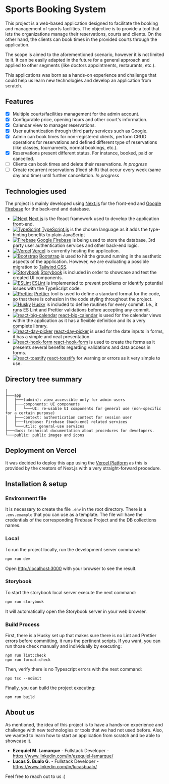 # Sports Booking System

This project is a web-based application designed to facilitate the booking and management of sports facilities. The objective is to provide a tool that lets the organizations manage their reservations, courts and clients. On the other hand, the clients can book times in the provided courts through the application.

The scope is aimed to the aforementioned scenario, however it is not limited to it. It can be easily adapted in the future for a general approach and applied to other segments (like doctors appointments, restaurants, etc.).

This applications was born as a hands-on experience and challenge that could help us learn new technologies and develop an application from scratch.

## Features

- [x] Multiple courts/facilities management for the admin account.
- [x] Configurable price, opening hours and other court's information.
- [x] Calendar view to manager reservations.
- [x] User authentication through third party services such as Google.
- [x] Admin can book times for non-registered clients, perform CRUD operations for reservations and defined different type of reservations (like classes, tournaments, normal bookings, etc.).
- [x] Reservations present different status. For instance, booked, paid or cancelled.
- [ ] Clients can book times and delete their reservations. _In progress_
- [ ] Create recurrent reservations (fixed shift) that occur every week (same day and time) until further cancellation. _In progress_

## Technologies used

The project is mainly developed using [Next.js][Next-url] for the front-end and [Google Firebase](https://firebase.google.com/) for the back-end and database.

- [![Next][Next-logo]][Next-url] [Next.js][Next-url] is the React framework used to develop the application front-end.
- [![TypeScript][TypeScript-logo]][TypeScript-url] [TypeScript.js][TypeScript-url] is the chosen language as it adds the type-hinting benefits to plain JavaScript
- [![Firebase][Firebase-logo]][Firebase-url] [Google Firebase][Firebase-url] is being used to store the database, 3rd party user authentication services and other back-end logic.
- [![Vercel][Vercel-logo]][Vercel-url] [Vercel][Vercel-url] is currently hosting the application.
- [![Bootstrap][Bootstrap-logo]][Bootstrap-url] [Bootstrap][Bootstrap-url] is used to hit the ground running in the aesthetic aspects of the application. However, we are evaluating a possible migration to [Tailwind CSS](https://tailwindcss.com/).
- [![Storybook][Storybook-logo]][Storybook-url] [Storybook][Storybook-url] is included in order to showcase and test the created UI components.
- [![ESLint][ESLint-logo]][ESLint-url] [ESLint][ESLint-url] is implemented to prevent problems or identify potential issues with the TypeScript code.
- [![Prettier][Prettier-logo]][Prettier-url] [Prettier][Prettier-url] tool is used to define a standard format for the code, so that there is cohesion in the code styling throughout the project.
- [![Husky][Husky-logo]][Husky-url] [Husky][Husky-url] is included to define routines for every commit. I.e., it runs ES Lint and Prettier validations before accepting any commit.
- [![react-big-calendar][react-big-calendar-logo]][react-big-calendar-url] [react-big-calendar][react-big-calendar-url] is used for the calendar views within the application as it has a flexible definition and its a very complete library.
- [![react-day-picker][react-day-picker-logo]][react-day-picker-url] [react-day-picker][react-day-picker-url] is used for the date inputs in forms, it has a simple and neat presentation.
- [![react-hook-form][react-hook-form-logo]][Husky-url] [react-hook-form][react-hook-form-url] is used to create the forms as it presents several benefits regarding validations and data access in forms.
- [![react-toastify][react-toastify-logo]][react-toastify-url] [react-toastify][react-toastify-url] for warning or errors as it very simple to use.

## Directory tree summary

```
│
├───app
│   ├───(admin): view accessible only for admin users
│   ├───components: UI components
│   │   └───UI: re-usable UI components for general use (non-specific for a certain purpose)
│   ├───context: authentication context for session user
│   ├───firebase: Firebase (back-end) related services
│   └───utils: general-use services
├───docs: technical documentation about procedures for developers.
└───public: public images and icons
```

## Deployment on Vercel

It was decided to deploy this app using the [Vercel Platform](https://vercel.com/new?utm_medium=default-template&filter=next.js&utm_source=create-next-app&utm_campaign=create-next-app-readme) as this is provided by the creators of Next.js with a very straight-forward procedure.

## Installation & setup

### Environment file

It is necessary to create the file `.env` in the root directory. There is a `.env.example` that you can use as a template. The file will have the credentials of the corresponding Firebase Project and the DB collections names.

### Local

To run the project locally, run the development server command:

```bash
npm run dev
```

Open [http://localhost:3000](http://localhost:3000) with your browser to see the result.

### Storybook

To start the storybook local server execute the next command:

```bash
npm run storybook
```

It will automatically open the Storybook server in your web browser.

### Build Process

First, there is a Husky set up that makes sure there is no Lint and Prettier errors before committing, it runs the pertinent scripts. If you want, you can run those check manually and individually by executing:

```shell
npm run lint:check
npm run format:check
```

Then, verify there is no Typescript errors with the next command:

```shell
npx tsc --noEmit
```

Finally, you can build the project executing:

```shell
npm run build
```

## About us

As mentioned, the idea of this project is to have a hands-on experience and challenge with new technologies or tools that we had not used before. Also, we wanted to learn how to start an application from scratch and be able to showcase it.

- **Ezequiel M. Lamarque** - Fullstack Developer - https://www.linkedin.com/in/ezequiel-lamarque/
- **Lucas S. Bualo G.** - Fullstack Developer - https://www.linkedin.com/in/lucasbualo/

Feel free to reach out to us :)

<!-- MARKDOWN LINKS & IMAGES -->
<!-- https://www.markdownguide.org/basic-syntax/#reference-style-links -->

[Next-logo]: https://img.shields.io/badge/Next.js-000000?style=for-the-badge&logo=nextdotjs&logoColor=white
[Next-url]: https://nextjs.org/
[Bootstrap-logo]: https://img.shields.io/badge/Bootstrap-000000?style=for-the-badge&logo=bootstrap&logoColor=white
[Bootstrap-url]: https://getbootstrap.com
[TypeScript-logo]: https://img.shields.io/badge/TypeScript-000000?style=for-the-badge&logo=typescript&logoColor=white
[TypeScript-url]: https://www.typescriptlang.org/
[Firebase-logo]: https://img.shields.io/badge/Firebase-000000?style=for-the-badge&logo=firebase&logoColor=white
[Firebase-url]: https://firebase.google.com/
[Vercel-logo]: https://img.shields.io/badge/Vercel-000000?style=for-the-badge&logo=vercel&logoColor=white
[Vercel-url]: https://vercel.com/
[Storybook-logo]: https://img.shields.io/badge/Storybook-000000?style=for-the-badge&logo=storybook&logoColor=white
[Storybook-url]: https://storybook.js.org/
[ESLint-logo]: https://img.shields.io/badge/ESLint-000000?style=for-the-badge&logo=eslint&logoColor=white
[ESLint-url]: https://eslint.org/
[Prettier-logo]: https://img.shields.io/badge/Prettier-000000?style=for-the-badge&logo=prettier&logoColor=white
[Prettier-url]: https://prettier.io/
[Husky-logo]: https://img.shields.io/badge/Husky-000000?style=for-the-badge&logo=react&logoColor=white
[Husky-url]: https://github.com/typicode/husky#readme
[react-big-calendar-logo]: https://img.shields.io/badge/react%20big%20calendar-000000?style=for-the-badge&logo=react&logoColor=white
[react-big-calendar-url]: https://github.com/jquense/react-big-calendar#readme
[react-day-picker-logo]: https://img.shields.io/badge/react%20day%20picker-000000?style=for-the-badge&logo=react&logoColor=white
[react-day-picker-url]: https://react-day-picker.js.org/
[react-hook-form-logo]: https://img.shields.io/badge/react%20hook%20form-000000?style=for-the-badge&logo=react&logoColor=white
[react-hook-form-url]: https://react-hook-form.com/
[react-toastify-logo]: https://img.shields.io/badge/react%20toastify-000000?style=for-the-badge&logo=react&logoColor=white
[react-toastify-url]: https://github.com/fkhadra/react-toastify#readme
